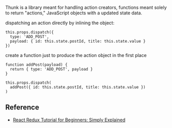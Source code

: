 
Thunk is a library meant for handling action creators, functions meant solely to return "actions," JavaScript objects with a updated state data. 

dispatching an action directly by inlining the object:
```
this.props.dispatch({
  type: 'ADD_POST',
  payload: { id: this.state.postId, title: this.state.value }
})
```
create a function just to produce the action object in the first place
```
function addPost(payload) {
  return { type: 'ADD_POST', payload }
}

this.props.dispatch(
  addPost({ id: this.state.postId, title: this.state.value })
)
```

## Reference
- [React Redux Tutorial for Beginners: Simply Explained](https://chriscourses.com/blog/redux)